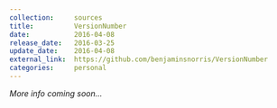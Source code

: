 ```yaml
---
collection:     sources
title:          VersionNumber
date:           2016-04-08
release_date:   2016-03-25
update_date:    2016-04-08
external_link:  https://github.com/benjaminsnorris/VersionNumber
categories:     personal
---
```


_More info coming soon…_
